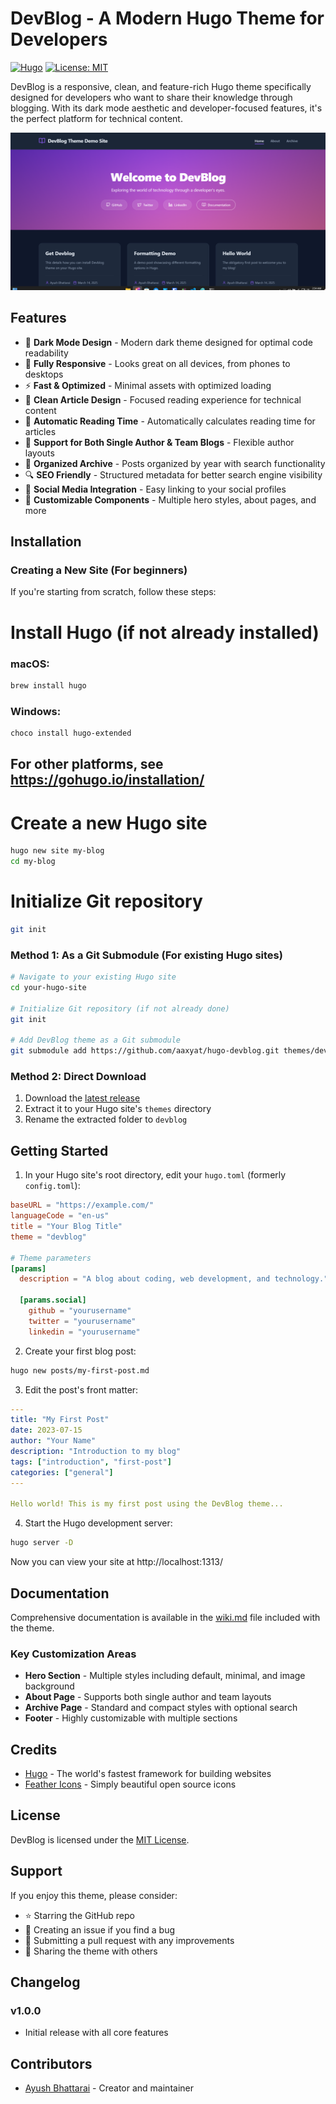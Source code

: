 # DevBlog - A Modern Hugo Theme for Developers

[![Hugo](https://img.shields.io/badge/Hugo-%5E0.80.0-ff4088?style=flat-square&logo=hugo)](https://gohugo.io/)
[![License: MIT](https://img.shields.io/badge/License-MIT-blue.svg?style=flat-square)](LICENSE)

DevBlog is a responsive, clean, and feature-rich Hugo theme specifically designed for developers who want to share their knowledge through blogging. With its dark mode aesthetic and developer-focused features, it's the perfect platform for technical content.

![DevBlog Theme Preview](images/screenshot.png)

## Features

- 🌙 **Dark Mode Design** - Modern dark theme designed for optimal code readability
- 📱 **Fully Responsive** - Looks great on all devices, from phones to desktops
- ⚡ **Fast & Optimized** - Minimal assets with optimized loading
- 📄 **Clean Article Design** - Focused reading experience for technical content
- 🤖 **Automatic Reading Time** - Automatically calculates reading time for articles
- 👤 **Support for Both Single Author & Team Blogs** - Flexible author layouts
- 📂 **Organized Archive** - Posts organized by year with search functionality
- 🔍 **SEO Friendly** - Structured metadata for better search engine visibility
- 🔗 **Social Media Integration** - Easy linking to your social profiles
- 🎨 **Customizable Components** - Multiple hero styles, about pages, and more

## Installation

### Creating a New Site (For beginners)

If you're starting from scratch, follow these steps:


# Install Hugo (if not already installed)
### macOS: 

```bash
brew install hugo
```
### Windows: 

```bash
choco install hugo-extended
```
## For other platforms, see https://gohugo.io/installation/

# Create a new Hugo site

```bash
hugo new site my-blog
cd my-blog
```

# Initialize Git repository
```bash
git init
```

### Method 1: As a Git Submodule (For existing Hugo sites)

```bash
# Navigate to your existing Hugo site
cd your-hugo-site

# Initialize Git repository (if not already done)
git init

# Add DevBlog theme as a Git submodule
git submodule add https://github.com/aaxyat/hugo-devblog.git themes/devblog
```

### Method 2: Direct Download

1. Download the [latest release](https://github.com/aaxyat/hugo-devblog/releases)
2. Extract it to your Hugo site's `themes` directory
3. Rename the extracted folder to `devblog`

## Getting Started

1. In your Hugo site's root directory, edit your `hugo.toml` (formerly `config.toml`):

```toml
baseURL = "https://example.com/"
languageCode = "en-us"
title = "Your Blog Title"
theme = "devblog"

# Theme parameters
[params]
  description = "A blog about coding, web development, and technology."
  
  [params.social]
    github = "yourusername"
    twitter = "yourusername"
    linkedin = "yourusername"
```

2. Create your first blog post:

```bash
hugo new posts/my-first-post.md
```

3. Edit the post's front matter:

```yaml
---
title: "My First Post"
date: 2023-07-15
author: "Your Name"
description: "Introduction to my blog"
tags: ["introduction", "first-post"]
categories: ["general"]
---

Hello world! This is my first post using the DevBlog theme...
```

4. Start the Hugo development server:

```bash
hugo server -D
```

Now you can view your site at http://localhost:1313/

## Documentation

Comprehensive documentation is available in the [wiki.md](wiki.md) file included with the theme.

### Key Customization Areas

- **Hero Section** - Multiple styles including default, minimal, and image background
- **About Page** - Supports both single author and team layouts
- **Archive Page** - Standard and compact styles with optional search
- **Footer** - Highly customizable with multiple sections

## Credits

- [Hugo](https://gohugo.io/) - The world's fastest framework for building websites
- [Feather Icons](https://feathericons.com/) - Simply beautiful open source icons

## License

DevBlog is licensed under the [MIT License](LICENSE).

## Support

If you enjoy this theme, please consider:

- ⭐ Starring the GitHub repo
- 🐛 Creating an issue if you find a bug
- 🔀 Submitting a pull request with any improvements
- 📢 Sharing the theme with others

## Changelog

### v1.0.0
- Initial release with all core features

## Contributors

- [Ayush Bhattarai](https://github.com/aaxyat) - Creator and maintainer
